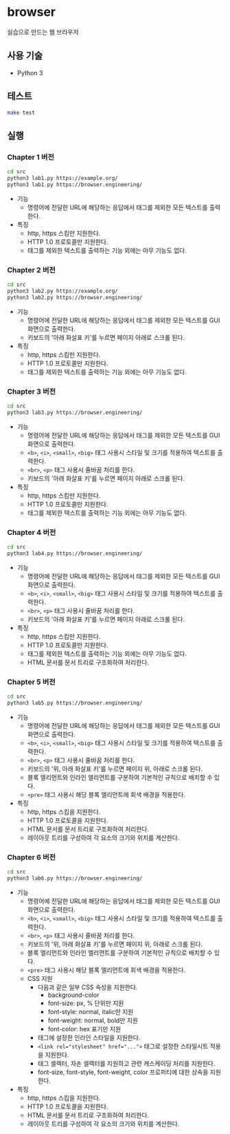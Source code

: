 # browser

실습으로 만드는 웹 브라우저

## 사용 기술

- Python 3

## 테스트

```bash
make test
```

## 실행

### Chapter 1 버전

```bash
cd src
python3 lab1.py https://example.org/
python3 lab1.py https://browser.engineering/
```

- 기능
  - 명령어에 전달한 URL에 해당하는 응답에서 태그를 제외한 모든 텍스트를 출력한다.
- 특징
  - http, https 스킴만 지원한다.
  - HTTP 1.0 프로토콜만 지원한다.
  - 태그를 제외한 텍스트를 출력하는 기능 외에는 아무 기능도 없다.

### Chapter 2 버전

```bash
cd src
python3 lab2.py https://example.org/
python3 lab2.py https://browser.engineering/
```

- 기능
  - 명령어에 전달한 URL에 해당하는 응답에서 태그를 제외한 모든 텍스트를 GUI 화면으로 출력한다.
  - 키보드의 '아래 화살표 키'를 누르면 페이지 아래로 스크롤 된다.
- 특징
  - http, https 스킴만 지원한다.
  - HTTP 1.0 프로토콜만 지원한다.
  - 태그를 제외한 텍스트를 출력하는 기능 외에는 아무 기능도 없다.
  

### Chapter 3 버전

```bash
cd src
python3 lab3.py https://browser.engineering/
```

- 기능
  - 명령어에 전달한 URL에 해당하는 응답에서 태그를 제외한 모든 텍스트를 GUI 화면으로 출력한다.
  - `<b>`, `<i>`, `<small>`, `<big>` 태그 사용시 스타일 및 크기를 적용하여 텍스트를 출력한다.
  - `<br>`, `<p>` 태그 사용시 줄바꿈 처리를 한다.
  - 키보드의 '아래 화살표 키'를 누르면 페이지 아래로 스크롤 된다.
- 특징
  - http, https 스킴만 지원한다.
  - HTTP 1.0 프로토콜만 지원한다.
  - 태그를 제외한 텍스트를 출력하는 기능 외에는 아무 기능도 없다.

### Chapter 4 버전

```bash
cd src
python3 lab4.py https://browser.engineering/
```

- 기능
  - 명령어에 전달한 URL에 해당하는 응답에서 태그를 제외한 모든 텍스트를 GUI 화면으로 출력한다.
  - `<b>`, `<i>`, `<small>`, `<big>` 태그 사용시 스타일 및 크기를 적용하여 텍스트를 출력한다.
  - `<br>`, `<p>` 태그 사용시 줄바꿈 처리를 한다.
  - 키보드의 '아래 화살표 키'를 누르면 페이지 아래로 스크롤 된다.
- 특징
  - http, https 스킴만 지원한다.
  - HTTP 1.0 프로토콜만 지원한다.
  - 태그를 제외한 텍스트를 출력하는 기능 외에는 아무 기능도 없다.
  - HTML 문서를 문서 트리로 구조화하여 처리한다.

### Chapter 5 버전

```bash
cd src
python3 lab5.py https://browser.engineering/
```

- 기능
  - 명령어에 전달한 URL에 해당하는 응답에서 태그를 제외한 모든 텍스트를 GUI 화면으로 출력한다.
  - `<b>`, `<i>`, `<small>`, `<big>` 태그 사용시 스타일 및 크기를 적용하여 텍스트를 출력한다.
  - `<br>`, `<p>` 태그 사용시 줄바꿈 처리를 한다.
  - 키보드의 '위, 아래 화살표 키'를 누르면 페이지 위, 아래로 스크롤 된다.
  - 블록 엘리먼트와 인라인 엘리먼트를 구분하여 기본적인 규칙으로 배치할 수 있다.
  - `<pre>` 태그 사용시 해당 블록 엘리먼트에 회색 배경을 적용한다.
- 특징
  - http, https 스킴을 지원한다.
  - HTTP 1.0 프로토콜을 지원한다.
  - HTML 문서를 문서 트리로 구조화하여 처리한다.
  - 레이아웃 트리를 구성하여 각 요소의 크기와 위치를 계산한다.

### Chapter 6 버전

```bash
cd src
python3 lab6.py https://browser.engineering/
```

- 기능
  - 명령어에 전달한 URL에 해당하는 응답에서 태그를 제외한 모든 텍스트를 GUI 화면으로 출력한다.
  - `<b>`, `<i>`, `<small>`, `<big>` 태그 사용시 스타일 및 크기를 적용하여 텍스트를 출력한다.
  - `<br>`, `<p>` 태그 사용시 줄바꿈 처리를 한다.
  - 키보드의 '위, 아래 화살표 키'를 누르면 페이지 위, 아래로 스크롤 된다.
  - 블록 엘리먼트와 인라인 엘리먼트를 구분하여 기본적인 규칙으로 배치할 수 있다.
  - `<pre>` 태그 사용시 해당 블록 엘리먼트에 회색 배경을 적용한다.
  - CSS 지원
    - 다음과 같은 일부 CSS 속성을 지원한다.
      - background-color
      - font-size: px, % 단위만 지원
      - font-style: normal, italic만 지원
      - font-weight: normal, bold만 지원
      - font-color: hex 표기만 지원
    - 태그에 설정한 인라인 스타일을 지원한다.
    - `<link rel="stylesheet" href="...">` 태그로 설정한 스타일시트 적용을 지원한다.
    - 태그 셀렉터, 자손 셀렉터를 지원하고 관련 캐스케이딩 처리를 지원한다.
    - font-size, font-style, font-weight, color 프로퍼티에 대한 상속을 지원한다.
- 특징
  - http, https 스킴을 지원한다.
  - HTTP 1.0 프로토콜을 지원한다.
  - HTML 문서를 문서 트리로 구조화하여 처리한다.
  - 레이아웃 트리를 구성하여 각 요소의 크기와 위치를 계산한다.
